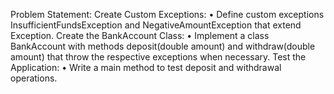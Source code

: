 Problem Statement:
Create Custom Exceptions:
•  Define custom exceptions InsufficientFundsException and NegativeAmountException that extend Exception.
Create the BankAccount Class:
•  Implement a class BankAccount with methods deposit(double amount) and withdraw(double amount) that throw the respective exceptions when necessary.
Test the Application:
•  Write a main method to test deposit and withdrawal operations.
